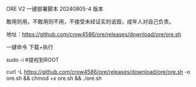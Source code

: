 ORE V2 一键部署脚本 20240805-4 版本

敢用则用，不敢用则不用，不接受未经证实的诋毁，成年人对自己负责。



地址：https://github.com/crow4586/ore/releases/download/ore/ore.sh


一键命令 下载+执行

sudo -i #提权到ROOT

curl -L https://github.com/crow4586/ore/releases/download/ore/ore.sh -o ore.sh && chmod +x ore.sh && ./ore.sh

